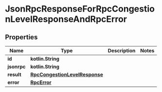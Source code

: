 
# JsonRpcResponseForRpcCongestionLevelResponseAndRpcError

## Properties
| Name | Type | Description | Notes |
| ------------ | ------------- | ------------- | ------------- |
| **id** | **kotlin.String** |  |  |
| **jsonrpc** | **kotlin.String** |  |  |
| **result** | [**RpcCongestionLevelResponse**](RpcCongestionLevelResponse.md) |  |  |
| **error** | [**RpcError**](RpcError.md) |  |  |



